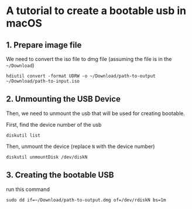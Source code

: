 # A tutorial to create a bootable usb in macOS

## 1. Prepare image file
We need to convert the iso file to dmg file (assuming the file is in the `~/Download`)
```
hdiutil convert -format UDRW -o ~/Download/path-to-output ~/Download/path-to-input.iso
```

## 2. Unmounting the USB Device
Then, we need to unmount the usb that will be used for creating bootable.

First, find the device number of the usb
```
diskutil list
```

Then, unmount the device (replace `N` with the device number)
```
diskutil unmountDisk /dev/diskN
```

## 3. Creating the bootable USB
run this command
```
sudo dd if=~/Download/path-to-output.dmg of=/dev/rdiskN bs=1m
```
